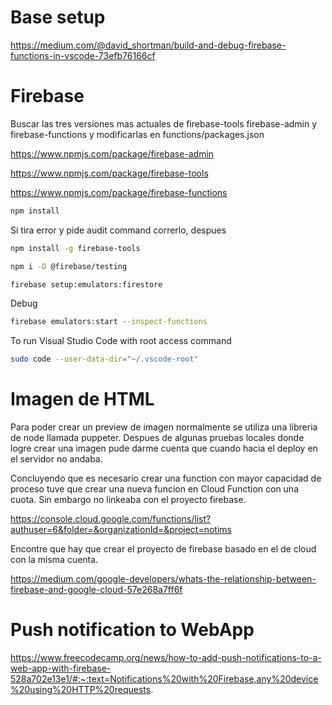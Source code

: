 Base setup
===========
https://medium.com/@david_shortman/build-and-debug-firebase-functions-in-vscode-73efb76166cf

Firebase 
=========

Buscar las tres versiones mas actuales de firebase-tools firebase-admin y firebase-functions y modificarlas en functions/packages.json

https://www.npmjs.com/package/firebase-admin

https://www.npmjs.com/package/firebase-tools

https://www.npmjs.com/package/firebase-functions

```sh
npm install 
```

Si tira error y pide audit command correrlo, despues

```sh
npm install -g firebase-tools

npm i -D @firebase/testing

firebase setup:emulators:firestore
```

Debug

```sh
firebase emulators:start --inspect-functions
```


To run Visual Studio Code with root access command

```sh
sudo code --user-data-dir="~/.vscode-root"
```

Imagen de HTML
==============

Para poder crear un preview de imagen normalmente se utiliza una libreria de node llamada puppeter. Despues de algunas pruebas locales donde logre crear una imagen pude darme cuenta que cuando hacia el deploy en el servidor no andaba. 

Concluyendo que es necesario crear una function con mayor capacidad de proceso tuve que crear una nueva funcion en Cloud Function con una cuota. Sin embargo no linkeaba con el proyecto firebase. 

https://console.cloud.google.com/functions/list?authuser=6&folder=&organizationId=&project=notims

Encontre que hay que crear el proyecto de firebase basado en el de cloud con la misma cuenta. 

https://medium.com/google-developers/whats-the-relationship-between-firebase-and-google-cloud-57e268a7ff6f


Push notification to WebApp
===========================

https://www.freecodecamp.org/news/how-to-add-push-notifications-to-a-web-app-with-firebase-528a702e13e1/#:~:text=Notifications%20with%20Firebase,any%20device%20using%20HTTP%20requests.



